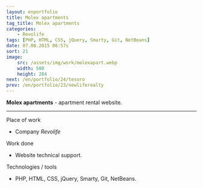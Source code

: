 ```yaml
---
layout: enportfolio
title: Molex apartments
tag_title: Molex apartments
categories:
    - Revolife
tags: [PHP, HTML, CSS, jQuery, Smarty, Git, NetBeans]
date: 07.08.2015 06:57s
sort: 21
image: 
    src: /assets/img/work/molexapart.webp 
    width: 500
    height: 284
next: /en/portfolio/24/tesoro
prev: /en/portfolio/23/newliferealty
---
```


**Molex apartments** - apartment rental website.

---

Place of work

* Company _Revolife_

Work done

* Website technical support.

Technologies / tools

* PHP, HTML, CSS, jQuery, Smarty, Git, NetBeans.

